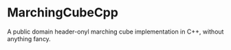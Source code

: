 # MarchingCubeCpp
A public domain header-onyl marching cube implementation in C++, without anything fancy.
